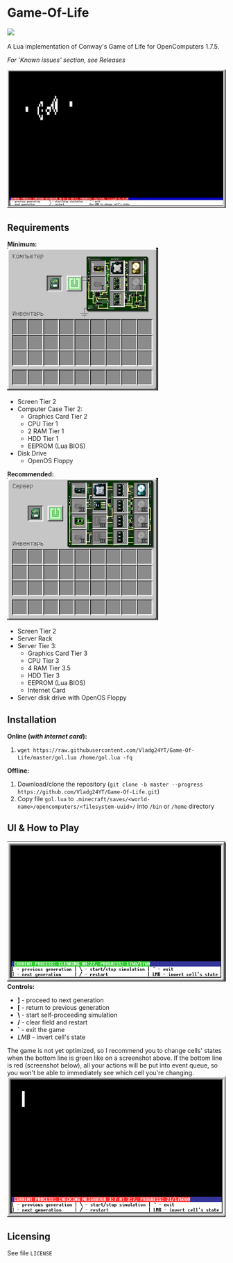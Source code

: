 # Game-Of-Life
![](https://img.shields.io/github/repo-size/Vladg24YT/Game-Of-Life?style=plastic)

A Lua implementation of Conway's Game of Life for OpenComputers 1.7.5. 

*For 'Known issues' section, see Releases*

![Gosper Glider gun](/screenshots/gosper_glider_gun.png)

## Requirements
**Minimum:**<br>
![](/screenshots/minimum_configuration.png)
- Screen Tier 2
- Computer Case Tier 2:
  - Graphics Card Tier 2
  - CPU Tier 1
  - 2 RAM Tier 1
  - HDD Tier 1
  - EEPROM (Lua BIOS)
- Disk Drive
  - OpenOS Floppy
  
**Recommended:**<br>
![](/screenshots/recommended_configuration.png)
- Screen Tier 2
- Server Rack
- Server Tier 3:
  - Graphics Card Tier 3
  - CPU Tier 3
  - 4 RAM Tier 3.5
  - HDD Tier 3
  - EEPROM (Lua BIOS)
  - Internet Card
- Server disk drive with OpenOS Floppy

## Installation
**Online (*with internet card*):**
1. `wget https://raw.githubusercontent.com/Vladg24YT/Game-Of-Life/master/gol.lua /home/gol.lua -fq`

**Offline:**
1. Download/clone the repository (`git clone -b master --progress https://github.com/Vladg24YT/Game-Of-Life.git`)
2. Copy file `gol.lua` to `.minecraft/saves/<world-name>/opencomputers/<filesystem-uuid>/` into `/bin` or `/home` directory

## UI & How to Play
![Game UI](/screenshots/ui.png)<br>
**Controls:**
- **]** - proceed to next generation
- **\[** - return to previous generation
- **\\** - start self-proceeding simulation
- **/** - clear field and restart
- **\`** - exit the game
- *LMB* - invert cell's state

The game is not yet optimized, so I recommend you to change cells' states when the bottom line is green like on a screenshot above. If the bottom line is red (screenshot below), all your actions will be put into event queue, so you won't be able to immediately see which cell you're changing.<br>
![](/screenshots/ui_red.png)

## Licensing

See file `LICENSE`
